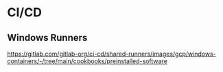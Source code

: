# CI/CD

## Windows Runners

https://gitlab.com/gitlab-org/ci-cd/shared-runners/images/gcp/windows-containers/-/tree/main/cookbooks/preinstalled-software
